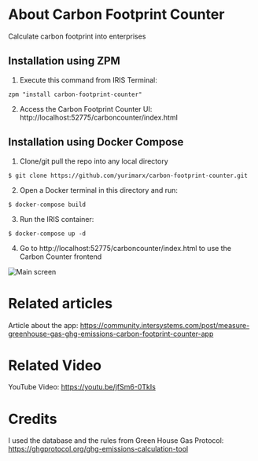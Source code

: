 # About Carbon Footprint Counter
Calculate carbon footprint into enterprises

## Installation using ZPM
1. Execute this command from IRIS Terminal:
```
zpm "install carbon-footprint-counter"
```
2. Access the Carbon Footprint Counter UI: http://localhost:52775/carboncounter/index.html

## Installation using Docker Compose
1. Clone/git pull the repo into any local directory

```
$ git clone https://github.com/yurimarx/carbon-footprint-counter.git
```

2. Open a Docker terminal in this directory and run:

```
$ docker-compose build
```

3. Run the IRIS container:

```
$ docker-compose up -d 
```

4. Go to http://localhost:52775/carboncounter/index.html to use the Carbon Counter frontend

![Main screen](https://github.com/yurimarx/carbon-footprint-counter/raw/main/mobile.png "Main Screen")

# Related articles
Article about the app: https://community.intersystems.com/post/measure-greenhouse-gas-ghg-emissions-carbon-footprint-counter-app

# Related Video
YouTube Video: https://youtu.be/jfSm6-0TkIs

# Credits
I used the database and the rules from Green House Gas Protocol: https://ghgprotocol.org/ghg-emissions-calculation-tool